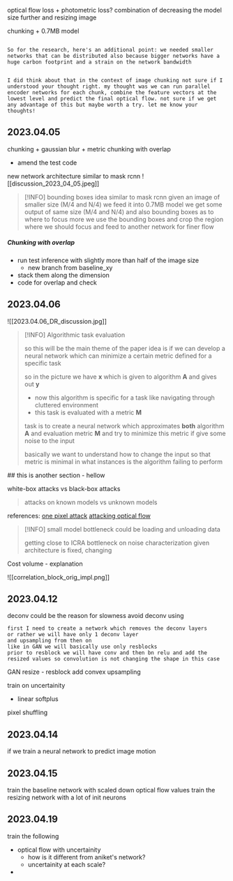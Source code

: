 
optical flow loss + photometric loss? 
combination of decreasing the model size further and resizing image

chunking + 0.7MB model 


```

So for the research, here's an additional point: we needed smaller networks that can be distributed also because bigger networks have a huge carbon footprint and a strain on the network bandwidth


I did think about that in the context of image chunking not sure if I understood your thought right. my thought was we can run parallel encoder networks for each chunk, combine the feature vectors at the lowest level and predict the final optical flow. not sure if we get any advantage of this but maybe worth a try. let me know your thoughts!
```

## 2023.04.05
chunking + gaussian blur + metric 
chunking with overlap
- amend the test code 

new network architecture similar to mask rcnn
![[discussion_2023_04_05.jpeg]]

>[!INFO] bounding boxes idea similar to mask rcnn
> given an image of smaller size (M/4 and N/4)
> we feed it into 0.7MB model 
> we get some output of same size (M/4 and N/4) and also bounding boxes as to where to focus more
> we use the bounding boxes and crop the region where we should focus and feed to another network for finer flow






##### Chunking with overlap
- run test inference with slightly more than half of the image size
	- new branch from baseline_xy
- stack them along the dimension
- code for overlap and check

## 2023.04.06

 ![[2023.04.06_DR_discussion.jpg]]
>[!INFO] Algorithmic task evaluation
>
>so this will be the main theme of the paper 
>idea is if we can develop a neural network which can minimize a certain metric defined for a specific task
>
>so in the picture we have **x** which is given to algorithm **A** and gives out **y**
>- now this algorithm is specific for a task like navigating through cluttered environment
>- this task is evaluated with a metric **M**
>  
>  task is to create a neural network which approximates **both** algorithm **A** and evaluation metric **M** and try to minimize this metric if give some noise to the input
>  
>  basically we want to understand how to change the input so that metric is minimal
>  in what instances is the algorithm failing to perform 


<div class="my-section">
## this is another section
- hellow 
</div>



white-box attacks vs black-box attacks 
> attacks on known models vs unknown models

references: 
[one pixel attack](https://arxiv.org/pdf/1710.08864.pdf)
[attacking optical flow](https://arxiv.org/pdf/1910.10053.pdf)



>[!INFO]
>small model bottleneck could be loading and unloading data 
>
>getting close to ICRA 
>bottleneck  on noise characterization
>given architecture is fixed, changing 







Cost volume - explanation



![[correlation_block_orig_impl.png]]



## 2023.04.12

deconv could be the reason for slowness
avoid deconv using
```
first I need to create a network which removes the deconv layers 
or rather we will have only 1 deconv layer 
and upsampling from then on 
like in GAN we will basically use only resblocks 
prior to resblock we will have conv and then bn relu and add the resized values so convolution is not changing the shape in this case 
```

GAN 
resize - resblock add
convex upsampling

train on uncertainity 
- linear softplus


pixel shuffling

## 2023.04.14

if we train a neural network to predict image motion

## 2023.04.15
train the baseline network with scaled down optical flow values
train the resizing network with a lot of init neurons


## 2023.04.19
train the following 
- optical flow with uncertainity
	- how is it different from aniket's network? 
	- uncertainity at each scale? 
- 

